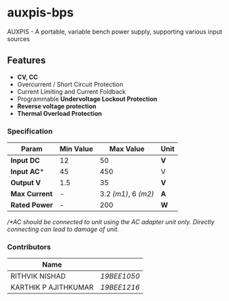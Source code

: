 # auxpis-bps
AUXPIS - A portable, variable bench power supply, supporting various input sources

## Features
 - **CV, CC**
 - Overcurrent / Short Circuit Protection
 - Current Limiting and Current Foldback
 - Programmable **Undervoltage Lockout Protection**
 - **Reverse voltage protection**
 - **Thermal Overload Protection**

### Specification

| __Param__ | Min Value | Max Value | Unit |
| --------- | --------- | --------- | ---- |
| __Input DC__ | 12 | 50 | **V** |
| __Input AC__* | 45 | 450 | V |
| __Output V__ | 1.5 | 35 | **V** |
| __Max Current__ | - | 3.2 _(m1)_, 6 _(m2)_ | **A** |
| __Rated Power__ | - | 200 | **W** |

_/*AC should be connected to unit using the AC adapter unit only. Directly connecting can lead to damage of unit._

### Contributors
| Name | |
| ---- | --- |
| RITHVIK NISHAD | _19BEE1050_ |
| KARTHIK P AJITHKUMAR | _19BEE1216_ |